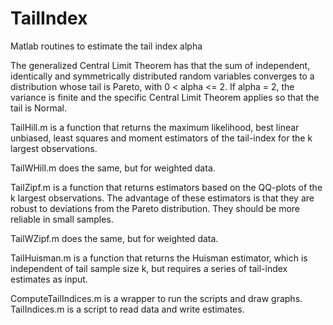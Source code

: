 # TailIndex
Matlab routines to estimate the tail index alpha

The generalized Central Limit Theorem has that the sum of independent, identically and symmetrically distributed random variables converges to a distribution whose tail is Pareto, with 0 < alpha <= 2. If alpha = 2, the variance is finite and the specific Central Limit Theorem applies so that the tail is Normal.

TailHill.m is a function that returns the maximum likelihood, best linear unbiased, least squares and moment estimators of the tail-index for the k largest observations.

TailWHill.m does the same, but for weighted data.

TailZipf.m is a function that returns estimators based on the QQ-plots of the k largest observations. The advantage of these estimators is that they are robust to deviations from the Pareto distribution. They should be more reliable in small samples.

TailWZipf.m does the same, but for weighted data.

TailHuisman.m is a function that returns the Huisman estimator, which is independent of tail sample size k, but requires a series of tail-index estimates as input.

ComputeTailIndices.m is a wrapper to run the scripts and draw graphs. TailIndices.m is a script to read data and write estimates.
